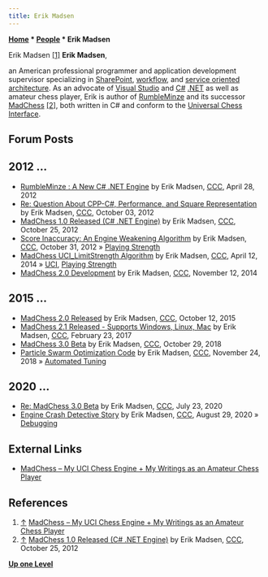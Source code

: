 ```yaml
---
title: Erik Madsen
---
```

**[Home](Home "Home") * [People](People "People") * Erik Madsen**

[](https://www.madchess.net/) Erik Madsen <a id="cite-note-1" href="#cite-ref-1">[1]</a>
**Erik Madsen**,

an American professional programmer and application development supervisor specializing in [SharePoint](https://en.wikipedia.org/wiki/Microsoft_SharePoint), [workflow](https://en.wikipedia.org/wiki/Workflow), and [service oriented architecture](https://en.wikipedia.org/wiki/Service-oriented_architecture).
As an advocate of [Visual Studio](https://en.wikipedia.org/wiki/Microsoft_Visual_Studio) and [C#](C_sharp "C sharp") [.NET](https://en.wikipedia.org/wiki/.NET_Framework) as well as amateur chess player, Erik is author of [RumbleMinze](RumbleMinze "RumbleMinze") and its successor [MadChess](MadChess "MadChess") <a id="cite-note-2" href="#cite-ref-2">[2]</a>, both written in C# and conform to the [Universal Chess Interface](UCI "UCI").

## Forum Posts

## 2012 ...

- [RumbleMinze : A New C# .NET Engine](http://www.talkchess.com/forum/viewtopic.php?t=43491) by Erik Madsen, [CCC](CCC "CCC"), April 28, 2012
- [Re: Question About CPP-C#, Performance, and Square Representation](http://talkchess.com/forum/viewtopic.php?p=485936#485936) by Erik Madsen, [CCC](CCC "CCC"), October 03, 2012
- [MadChess 1.0 Released (C# .NET Engine)](http://www.talkchess.com/forum/viewtopic.php?t=45723) by Erik Madsen, [CCC](CCC "CCC"), October 25, 2012
- [Score Inaccuracy: An Engine Weakening Algorithm](http://www.talkchess.com/forum/viewtopic.php?t=45795) by Erik Madsen, [CCC](CCC "CCC"), October 31, 2012 » [Playing Strength](Playing_Strength "Playing Strength")
- [MadChess UCI_LimitStrength Algorithm](http://www.talkchess.com/forum/viewtopic.php?t=51973) by Erik Madsen, [CCC](CCC "CCC"), April 12, 2014 » [UCI](UCI "UCI"), [Playing Strength](Playing_Strength "Playing Strength")
- [MadChess 2.0 Development](http://www.talkchess.com/forum/viewtopic.php?t=54320) by Erik Madsen, [CCC](CCC "CCC"), November 12, 2014

## 2015 ...

- [MadChess 2.0 Released](http://www.talkchess.com/forum/viewtopic.php?t=57920) by Erik Madsen, [CCC](CCC "CCC"), October 12, 2015
- [MadChess 2.1 Released - Supports Windows, Linux, Mac](http://www.talkchess.com/forum/viewtopic.php?t=63248) by Erik Madsen, [CCC](CCC "CCC"), February 23, 2017
- [MadChess 3.0 Beta](http://www.talkchess.com/forum3/viewtopic.php?f=2&t=68759) by Erik Madsen, [CCC](CCC "CCC"), October 29, 2018
- [Particle Swarm Optimization Code](http://www.talkchess.com/forum3/viewtopic.php?f=7&t=69035) by Erik Madsen, [CCC](CCC "CCC"), November 24, 2018 » [Automated Tuning](Automated_Tuning "Automated Tuning")

## 2020 ...

- [Re: MadChess 3.0 Beta](http://talkchess.com/forum3/viewtopic.php?f=2&t=68759&start=19) by Erik Madsen, [CCC](CCC "CCC"), July 23, 2020
- [Engine Crash Detective Story](http://www.talkchess.com/forum3/viewtopic.php?f=7&t=74931) by Erik Madsen, [CCC](CCC "CCC"), August 29, 2020 » [Debugging](Debugging "Debugging")

## External Links

- [MadChess – My UCI Chess Engine + My Writings as an Amateur Chess Player](https://www.madchess.net/)

## References

1. <a id="cite-ref-1" href="#cite-note-1">↑</a> [MadChess – My UCI Chess Engine + My Writings as an Amateur Chess Player](http://www.madchess.net/)
1. <a id="cite-ref-2" href="#cite-note-2">↑</a> [MadChess 1.0 Released (C# .NET Engine)](http://www.talkchess.com/forum/viewtopic.php?t=45723) by Erik Madsen, [CCC](CCC "CCC"), October 25, 2012

**[Up one Level](People "People")**

